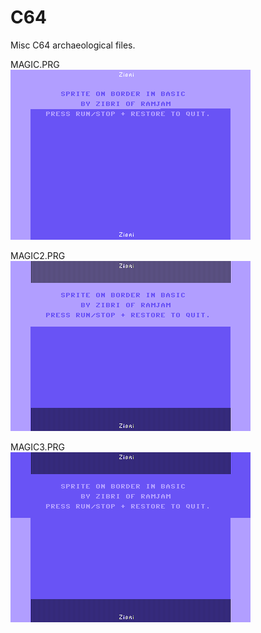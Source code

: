 # C64
Misc C64 archaeological files.  

MAGIC.PRG  
![Screenshot in VICE emulator](https://github.com/Zibri/C64/blob/master/magic.png)

MAGIC2.PRG  
![Screenshot in VICE emulator](https://github.com/Zibri/C64/blob/master/magic2.png)

MAGIC3.PRG  
![Screenshot in VICE emulator](https://github.com/Zibri/C64/blob/master/magic3.png)

